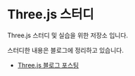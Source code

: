 # Three.js 스터디

Three.js 스터디 및 실습을 위한 저장소 입니다.

스터디한 내용은 블로그에 정리하고 있습니다.

* [Three.js 블로그 포스팅](https://chocobe.github.io/blog/threejs)
